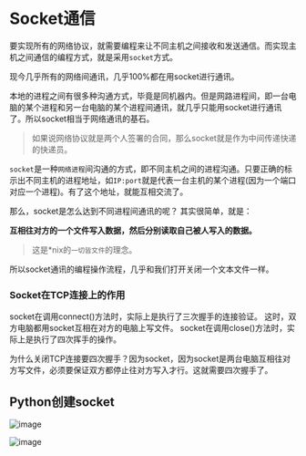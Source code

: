 # Socket通信

要实现所有的网络协议，就需要编程来让不同主机之间接收和发送通信。而实现主机之间通信的编程方式，就是采用`socket`方式。

现今几乎所有的网络间通讯，几乎100%都在用socket进行通讯。

本地的进程之间有很多种沟通方式，毕竟是同机器内。但是网路进程间，即一台电脑的某个进程和另一台电脑的某个进程间通讯，就几乎只能用socket进行通讯了。所以socket相当于网络通讯的基石。

> 如果说网络协议就是两个人签署的合同，那么socket就是作为中间传递快递的快递员。

`socket`是一种`网络进程`间沟通的方式，即不同主机之间的进程沟通。只要正确的标示出不同主机的进程地址，如`IP:port`就是代表一台主机的某个进程(因为一个端口对应一个进程)。有了这个地址，就能互相交流了。

那么，socket是怎么达到不同进程间通讯的呢？
其实很简单，就是：

**互相往对方的一个文件写入数据，然后分别读取自己被人写入的数据。**

> 这是*nix的`一切皆文件`的理念。

所以socket通讯的编程操作流程，几乎和我们打开关闭一个文本文件一样。

### Socket在TCP连接上的作用

socket在调用connect()方法时，实际上是执行了三次握手的连接验证。
这时，双方电脑都用socket互相在对方的电脑上写文件。
socket在调用close()方法时，实际上是执行了四次挥手的操作。

为什么关闭TCP连接要四次握手？因为socket，因为socket是两台电脑互相往对方写文件，必须要保证双方都停止往对方写入才行。这就需要四次握手了。

## Python创建socket

![image](https://user-images.githubusercontent.com/14041622/48402144-d1100000-e765-11e8-9cbc-52ac5d522140.png)

![image](https://user-images.githubusercontent.com/14041622/48402168-ebe27480-e765-11e8-88c8-b43a0e8a1cb3.png)

